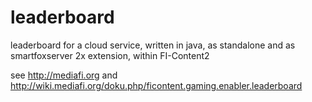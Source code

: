 leaderboard
===========

leaderboard for a cloud service, written in java, as standalone and as smartfoxserver 2x extension, within FI-Content2

see http://mediafi.org
and http://wiki.mediafi.org/doku.php/ficontent.gaming.enabler.leaderboard